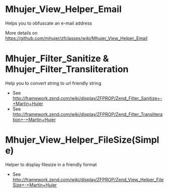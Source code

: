 # Mhujer_View_Helper_Email
Helps you to obfuscate an e-mail address

More details on https://github.com/mhujer/zfclasses/wiki/Mhujer_View_Helper_Email


# Mhujer_Filter_Sanitize & Mhujer_Filter_Transliteration
Help you to convert string to url friendly string

- See http://framework.zend.com/wiki/display/ZFPROP/Zend_Filter_Sanitize+-+Martin+Hujer
- See http://framework.zend.com/wiki/display/ZFPROP/Zend_Filter_Transliteration+-+Martin+Hujer


# Mhujer_View_Helper_FileSize(Simple)
Helper to display filesize in a friendly format

- See http://framework.zend.com/wiki/display/ZFPROP/Zend_View_Helper_FileSize+-+Martin+Hujer